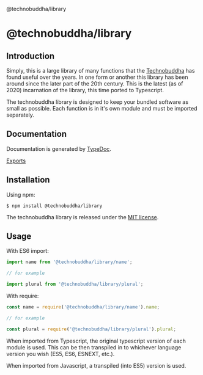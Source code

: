 @technobuddha/library

# @technobuddha/library

## Introduction

Simply, this is a large library of many functions that the [Technobuddha](https://www.technobuddha.com) has found useful over the years.  In one form or another this library has been around since the later part of the 20th century.  This is the latest (as of 2020) incarnation of the library, this time ported to Typescript.

The technobuddha library is designed to keep your bundled software as small as possible.  Each function is in it's own module and must be imported separately.

## Documentation

Documentation is generated by [TypeDoc](https:/www/typedoc.org).

[Exports](modules.md)

## Installation

Using npm:
```shell
$ npm install @technobuddha/library
```
The technobuddha library is released under the [MIT license](LICENSE).

## Usage

With ES6 import:
```typescript
import name from '@technobuddha/library/name';

// for example

import plural from '@technobuddha/library/plural';
```

With require:
```javascript
const name = require('@technobuddha/library/name').name;

// for example

const plural = require('@technobuddha/library/plural').plural;
```

When imported from Typescript, the original typescript version of each module is used.  This can be then transpiled in to whichever language version you wish (ES5, ES6, ESNEXT, etc.).

When imported from Javascript, a transpiled (into ES5) version is used.